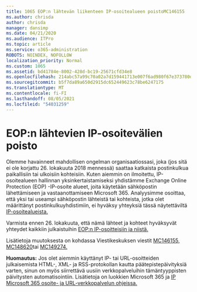 ```yaml
---
title: 1065 EOP:n lähtevän liikenteen IP-osoitealueen poistoMC146155
ms.author: chrisda
author: chrisda
manager: dansimp
ms.date: 04/21/2020
ms.audience: ITPro
ms.topic: article
ms.service: o365-administration
ROBOTS: NOINDEX, NOFOLLOW
localization_priority: Normal
ms.custom: 1065
ms.assetid: bd41784e-8002-428d-bc19-25671cfd34e8
ms.openlocfilehash: 214abc57a99c70a02a7d159441713e007f6ad980f67e373780d4ca297f69f764
ms.sourcegitcommit: b5f7da89a650d2915dc652449623c78be6247175
ms.translationtype: MT
ms.contentlocale: fi-FI
ms.lasthandoff: 08/05/2021
ms.locfileid: "54031259"
---
```

# <a name="deprecation-of-eop-outbound-ip-address-ranges"></a>EOP:n lähtevien IP-osoitevälien poisto

Olemme havainneet mahdollisen ongelman organisaatiossasi, joka (jos sitä ei ole korjattu 26. lokakuuta 2018 mennessä) saattaa katkaista postinkulkua paikallisiin tai ulkoisiin kohteisiin. Kuten aiemmin on ilmoitettu, IP-osoitealueen hallinnan yksinkertaistamiseksi yhdistämme Exchange Online Protection (EOP) -IP-osoite alueet, joita käytetään sähköpostin lähettämiseen ja vastaanottamiseen Microsoft 365. Analyysimme osoittaa, että yksi tai useampi sähköpostin lähteistä tai kohteista, jotka olet määrittänyt postinkulkuyhdistimiin, ei hyväksy yhteyksiä tässä näytettäviltä [IP-osoitealueista.](https://docs.microsoft.com/office365/SecurityCompliance/eop/exchange-online-protection-ip-addresses)

Varmista ennen 26. lokakuuta, että nämä lähteet ja kohteet hyväksyvät yhteydet kaikkiin julkaistuihin [EOP:n IP-osoitteisiin ja niistä.](https://docs.microsoft.com/office365/SecurityCompliance/eop/exchange-online-protection-ip-addresses)

Lisätietoja muutoksesta on kohdassa Viestikeskuksen viestit [MC146155,](https://portal.office.com/AdminPortal/home?switchtomodern=true#/MessageCenter?id=MC146155) [MC148620](https://portal.office.com/AdminPortal/home?switchtomodern=true#/MessageCenter?id=MC148620)tai [MC149274.](https://portal.office.com/AdminPortal/home?switchtomodern=true#/MessageCenter?id=MC149274)

**Huomautus:** Jos olet aiemmin käyttänyt IP- tai URL-osoitteiden julkaisemista HTML-, XML- ja RSS-protokollan kautta päätepistepäivityksiä varten, sinun on myös siirrettävä uusiin verkkopalveluihin tämäntyyppisten päivitysten automatisointiin. Lisätietoja on luokkien Microsoft 365 ja [IP Microsoft 365 osoite- ja URL-verkkopalvelun ohjeissa.](https://techcommunity.microsoft.com/t5/Office-365-Blog/Announcing-Office-365-endpoint-categories-and-Office-365-IP/ba-p/177638)

